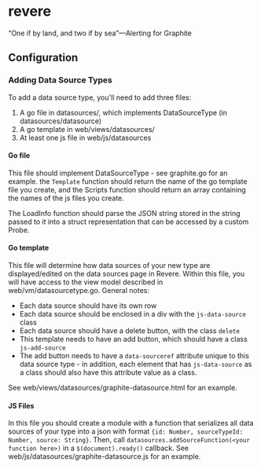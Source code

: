 # revere
“One if by land, and two if by sea”—Alerting for Graphite

## Configuration

### Adding Data Source Types

To add a data source type, you'll need to add three files:

1. A go file in datasources/, which implements DataSourceType (in datasources/datasource)
2. A go template in web/views/datasources/
3. At least one js file in web/js/datasources

#### Go file

This file should implement DataSourceType - see graphite.go for an example. the `Template`
function should return the name of the go template file you create, and the Scripts function should
return an array containing the names of the js files you create.

The LoadInfo function should parse the JSON string stored in the string passed to it into a struct representation that can be accessed by a custom Probe.

#### Go template

This file will determine how data sources of your new type are displayed/edited on the data sources page in Revere. Within this file, you will have access to the view model described in web/vm/datasourcetype.go. General notes:

* Each data source should have its own row
* Each data source should be enclosed in a div with the `js-data-source` class
* Each data source should have a delete button, with the class `delete`
* This template needs to have an add button, which should have a class `js-add-source`
* The add button needs to have a `data-sourceref` attribute unique to this data source type - in addition, each element that has `js-data-source` as a class should also have this attribute value as a class.

See web/views/datasources/graphite-datasource.html for an example.

#### JS Files

In this file you should create a module with a function that serializes all data sources of your type into a json with format `{id: Number, sourceTypeId: Number, source: String}`. Then, call `datasources.addSourceFunction(<your function here>)` in a `$(document).ready()` callback. See web/js/datasources/graphite-datasource.js for an example.
